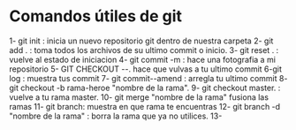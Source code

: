 # Comandos útiles de git
1- git init : inicia un nuevo repositorio git dentro de nuestra carpeta
2- git add . : toma todos los archivos de su ultimo commit o inicio.
3- git reset . : vuelve al estado de iniciacion
4- git commit -m : hace una fotografia a mi repositorio
5- GIT CHECKOUT --. hace que vulvas a tu ultimo commit
6-git log : muestra tus commit
7- git commit--amend : arregla tu ultimo commit
8- git checkout -b rama-heroe "nombre de la rama".
9- git checkout master. : vuelve a tu rama master.
10- git merge "nombre de la rama" fusiona las ramas
11- git branch: muestra en que rama te encuentras
12- git branch -d "nombre de la rama" : borra la rama que ya no utilices.
13-